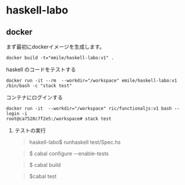 haskell-labo
============

## docker

まず最初にdockerイメージを生成します。

~~~
docker build -t="emile/haskell-labo:v1" .
~~~

haskell のコードをテストする

~~~
docker run -it --rm  --workdir="/workspace" emile/haskell-labo:v1 /bin/bash -c "stack test"
~~~

コンテナにログインする

~~~
docker run -it  --workdir="/workspace" ric/functionaljs:v1 bash --login -i
root@ca7528c7f2e5:/workspace# stack test 
~~~


1. テストの実行

   > haskell-labo$ runhaskell test/Spec.hs

   > $ cabal configure --enable-tests

   > $ cabal build

   > $cabal test


